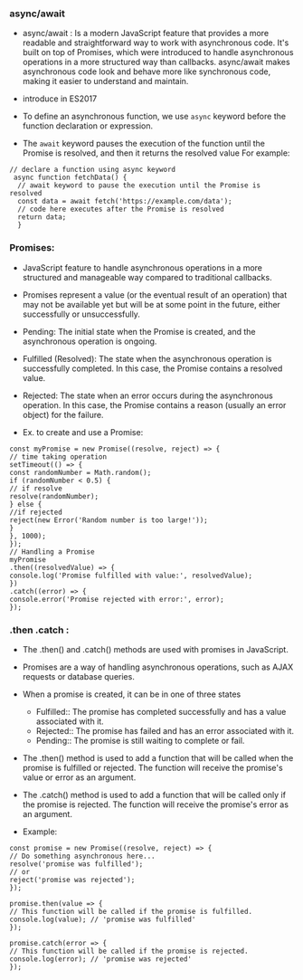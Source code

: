 ### async/await

- async/await : Is a modern JavaScript feature that provides a more readable and straightforward way to work with asynchronous code. It's built on top of Promises, which were introduced to handle asynchronous operations in a more structured way than callbacks. async/await makes asynchronous code look and behave more like synchronous code, making it easier to understand and maintain.

- introduce in ES2017

- To define an asynchronous function, we use `async` keyword before the function declaration or expression.
- The `await` keyword pauses the execution of the function until the Promise is resolved, and then it returns the resolved value
  For example:

```
// declare a function using async keyword
 async function fetchData() {
  // await keyword to pause the execution until the Promise is resolved
  const data = await fetch('https://example.com/data');
  // code here executes after the Promise is resolved
  return data;
  }

```

### Promises:

- JavaScript feature to handle asynchronous operations in a more structured and manageable way compared to traditional callbacks.
- Promises represent a value (or the eventual result of an operation) that may not be available yet but will be at some point in the future, either successfully or unsuccessfully.

- Pending: The initial state when the Promise is created, and the asynchronous operation is ongoing.

- Fulfilled (Resolved): The state when the asynchronous operation is successfully completed. In this case, the Promise contains a resolved value.

- Rejected: The state when an error occurs during the asynchronous operation. In this case, the Promise contains a reason (usually an error object) for the failure.

- Ex. to create and use a Promise:

```
const myPromise = new Promise((resolve, reject) => {
// time taking operation
setTimeout(() => {
const randomNumber = Math.random();
if (randomNumber < 0.5) {
// if resolve
resolve(randomNumber);
} else {
//if rejected
reject(new Error('Random number is too large!'));
}
}, 1000);
});
// Handling a Promise
myPromise
.then((resolvedValue) => {
console.log('Promise fulfilled with value:', resolvedValue);
})
.catch((error) => {
console.error('Promise rejected with error:', error);
});
```

### .then .catch :

- The .then() and .catch() methods are used with promises in JavaScript.
- Promises are a way of handling asynchronous operations, such as AJAX requests or database queries.
- When a promise is created, it can be in one of three states

  - Fulfilled:: The promise has completed successfully and has a value associated with it.
  - Rejected:: The promise has failed and has an error associated with it.
  - Pending:: The promise is still waiting to complete or fail.

- The .then() method is used to add a function that will be called when the promise is fulfilled or rejected.
  The function will receive the promise's value or error as an argument.
- The .catch() method is used to add a function that will be called only if the promise is rejected.
  The function will receive the promise's error as an argument.

- Example:

```
const promise = new Promise((resolve, reject) => {
// Do something asynchronous here...
resolve('promise was fulfilled');
// or
reject('promise was rejected');
});

promise.then(value => {
// This function will be called if the promise is fulfilled.
console.log(value); // 'promise was fulfilled'
});

promise.catch(error => {
// This function will be called if the promise is rejected.
console.log(error); // 'promise was rejected'
});
```

